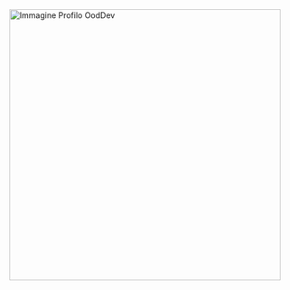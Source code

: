 <img src="https://uc68c1adf7e7cb73a8da9189a5e9.previews.dropboxusercontent.com/p/thumb/ACHVTAkuSYvBh60_A8TTMznh980lYuzLfcyG9YjcpB8aB1DbmSJG_HfzEmwykOdLl7hXViceeovgQeyV_gG2xPPQpPRmTXmAlKrtI0Ej-9x9YGUu4xS_rE_ax1NAfg03zS-PY7gUDElACcengr7w3nlE_HO3W3phQ7Ww4a4vpC1wCcKvF0U9Sneb0m6wZrIebNL0P6sev1wxcZwSutwN30ZcwsLS9fDNFLvt-h8_K_R7GqFj0IozEApgf9tB383Gr1-O723-kQR4D0O0Q0zuN5boIdjKNEUNFx9AtXt-DoeGY_FrkfflPGVs3VAehocZbHqsfrvi27Rx2guakhF5OxxXq2FThaUZ717uCZ-gqxtRlpQATAQk1N91_I76k2l5iwo/p.jpeg" alt="Immagine Profilo OodDev" height="480">



<!--
**OodDev/OodDev** is a ✨ _special_ ✨ repository because its `README.md` (this file) appears on your GitHub profile.

Here are some ideas to get you started:

- 🔭 I’m currently working on ...
- 🌱 I’m currently learning ...
- 👯 I’m looking to collaborate on ...
- 🤔 I’m looking for help with ...
- 💬 Ask me about ...
- 📫 How to reach me: ...
- 😄 Pronouns: ...
- ⚡ Fun fact: ...
-->


